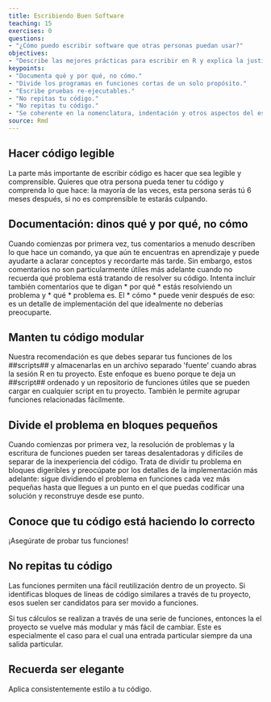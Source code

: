 ```yaml
---
title: Escribiendo Buen Software
teaching: 15
exercises: 0
questions:
- "¿Cómo puedo escribir software que otras personas puedan usar?"
objectives:
- "Describe las mejores prácticas para escribir en R y explica la justificación de cada una."
keypoints:
- "Documenta qué y por qué, no cómo."
- "Divide los programas en funciones cortas de un solo propósito."
- "Escribe pruebas re-ejecutables."
- "No repitas tu código."
- "No repitas tu código."
- "Se coherente en la nomenclatura, indentación y otros aspectos del estilo."
source: Rmd
---
```


## Hacer código legible

La parte más importante de escribir código es hacer que sea legible y comprensible.
Quieres que otra persona pueda tener tu código y comprenda lo que hace: la mayoría de las veces, esta persona 
serás tú 6 meses después, si no es comprensible te estarás culpando.

## Documentación: dinos qué y por qué, no cómo

Cuando comienzas por primera vez, tus comentarios a menudo describen lo que hace un comando, ya que aún te 
encuentras en aprendizaje y puede ayudarte a aclarar conceptos y recordarte más tarde. Sin embargo, estos 
comentarios no son particularmente útiles más adelante cuando no recuerda qué problema está tratando de 
resolver su código. Intenta incluir también comentarios que te digan * por qué * estás resolviendo un problema 
y * qué * problema es. El * cómo * puede venir después de eso: es un detalle de implementación del que 
idealmente no deberías preocuparte.

## Manten tu código modular

Nuestra recomendación es que debes separar tus funciones de los ##scripts## y 
almacenarlas en un archivo separado 'fuente' cuando abras la sesión R en tu proyecto. Este enfoque es bueno 
porque te deja un ##script## ordenado y un repositorio de funciones útiles que se pueden cargar en 
cualquier script en tu proyecto. También le permite agrupar funciones relacionadas 
fácilmente.

## Divide el problema en bloques pequeños

Cuando comienzas por primera vez, la resolución de problemas y la escritura de funciones pueden ser tareas 
desalentadoras y difíciles de separar de la inexperiencia del código. Trata de dividir tu problema en bloques 
digeribles y preocúpate por los detalles de la implementación más adelante: sigue dividiendo el problema en 
funciones cada vez más pequeñas hasta que llegues a un punto en el que puedas codificar una solución y 
reconstruye desde ese punto.

## Conoce que tu código está haciendo lo correcto

¡Asegúrate de probar tus funciones!

## No repitas tu código

Las funciones permiten una fácil reutilización dentro de un proyecto. Si identificas bloques de líneas de código similares a través de tu proyecto, esos suelen ser candidatos para ser
movido a funciones.

Si tus cálculos se realizan a través de una serie de funciones, entonces la
el proyecto se vuelve más modular y más fácil de cambiar. Este es especialmente el caso para el cual una entrada particular siempre da una salida particular.

## Recuerda ser elegante

Aplica consistentemente estilo a tu código.
